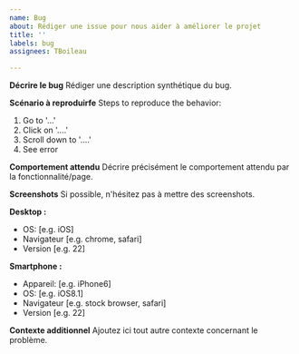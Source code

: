```yaml
---
name: Bug
about: Rédiger une issue pour nous aider à améliorer le projet
title: ''
labels: bug
assignees: TBoileau

---
```


**Décrire le bug**
Rédiger une description synthétique du bug.

**Scénario à reproduirfe**
Steps to reproduce the behavior:
1. Go to '...'
2. Click on '....'
3. Scroll down to '....'
4. See error

**Comportement attendu**
Décrire précisément le comportement attendu par la fonctionnalité/page.

**Screenshots**
Si possible, n'hésitez pas à mettre des screenshots.

**Desktop :**
 - OS: [e.g. iOS]
 - Navigateur [e.g. chrome, safari]
 - Version [e.g. 22]

**Smartphone :**
 - Appareil: [e.g. iPhone6]
 - OS: [e.g. iOS8.1]
 - Navigateur [e.g. stock browser, safari]
 - Version [e.g. 22]

**Contexte additionnel**
Ajoutez ici tout autre contexte concernant le problème.
